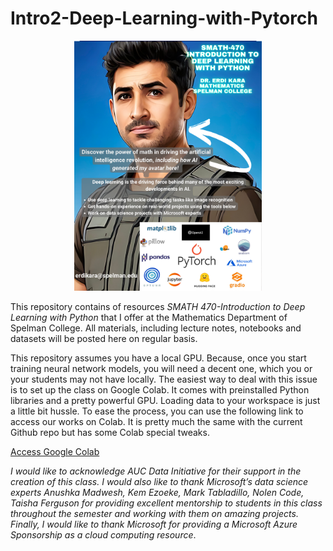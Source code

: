 # Intro2-Deep-Learning-with-Pytorch

<p align="center">
<img src="course_flyer.png" alt=" " width="300"/>
  </p>

This repository contains of resources *SMATH 470-Introduction to Deep Learning  with Python* that I offer at the Mathematics Department of Spelman College. All materials, including lecture notes, notebooks and datasets will be posted here on regular basis. 

This repository assumes you have a local GPU. Because, once you start training neural network models, you will need a decent one, which you or your students may not have locally. The easiest way to deal with this issue is to set up the class on Google Colab. It comes with preinstalled Python libraries and a pretty powerful GPU. Loading data to your workspace is just a little bit hussle. To ease the process, you can use the following link to access our works on Colab. It is pretty much the same with the current Github repo but has some Colab special tweaks. 


[Access Google Colab](https://drive.google.com/drive/folders/1DSwIQBehaBteykUF1yOJa6gzE3hz57ED?usp=share_link)



*I would like to acknowledge AUC Data Initiative for their support in the creation of this class. I would also like to thank Microsoft’s data science  experts Anushka Madwesh, Kem Ezoeke, Mark Tabladillo, Nolen Code, Taisha Ferguson for providing excellent mentorship to students in this class throughout the semester and working with them on amazing projects. Finally, I would like to thank Microsoft for providing a Microsoft Azure Sponsorship as a cloud computing resource*.

